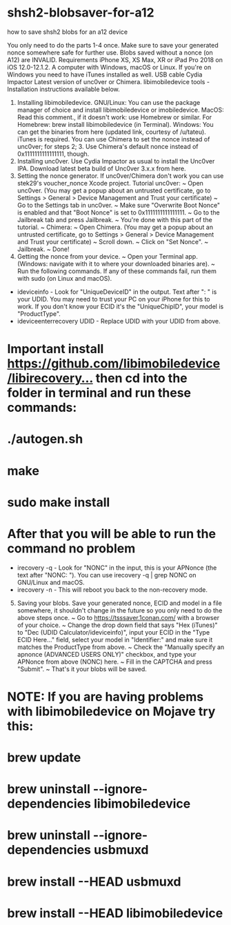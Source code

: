 # shsh2-blobsaver-for-a12
how to save shsh2 blobs for an a12 device

You only need to do the parts 1-4 once. Make sure to save your generated nonce somewhere safe for further use.
Blobs saved without a nonce (on A12) are INVALID.
Requirements
iPhone XS, XS Max, XR or iPad Pro 2018 on iOS 12.0-12.1.2.
A computer with Windows, macOS or Linux. If you're on Windows you need to have iTunes installed as well.
USB cable
Cydia Impactor
Latest version of unc0ver or Chimera.
libimobiledevice tools - Installation instructions available below.
1. Installing libimobiledevice.
GNU/Linux: You can use the package manager of choice and install libimobiledevice or imobiledevice.
MacOS: Read this comment., if it doesn't work: use Homebrew or similar. For Homebrew: brew install libimobiledevice (in Terminal).
Windows: You can get the binaries from here (updated link, courtesy of /u/tateu). iTunes is required.
You can use Chimera to set the nonce instead of unc0ver; for steps 2; 3.
Use Chimera's default nonce instead of 0x1111111111111111, though.
2. Installing unc0ver.
Use Cydia Impactor as usual to install the Unc0ver IPA. Download latest beta build of Unc0ver 3.x.x from here.
3. Setting the nonce generator.
If unc0ver/Chimera don't work you can use stek29's voucher_nonce Xcode project. Tutorial
unc0ver:
~ Open unc0ver. (You may get a popup about an untrusted certificate, go to Settings > General > Device Management and Trust your certificate)
~ Go to the Settings tab in unc0ver.
~  Make sure "Overwrite Boot Nonce" is enabled and that "Boot Nonce" is set to 0x1111111111111111.
~  Go to the Jailbreak tab and press Jailbreak.
~ You're done with this part of the tutorial.
~ Chimera:
~ Open Chimera. (You may get a popup about an untrusted certificate, go to Settings > General > Device Management and Trust your certificate)
~  Scroll down.
~ Click on "Set Nonce".
~ Jailbreak.
~ Done!
4. Getting the nonce from your device.
~ Open your Terminal app. (Windows: navigate with it to where your downloaded binaries are).
~ Run the following commands. If any of these commands fail, run them with sudo (on Linux and macOS).
* ideviceinfo - Look for "UniqueDeviceID" in the output. Text after ": " is your UDID. You may need to trust your PC on your iPhone for this to work. If you don't know your ECID it's the "UniqueChipID", your model is "ProductType".
* ideviceenterrecovery UDID - Replace UDID with your UDID from above.

# Important install https://github.com/libimobiledevice/libirecovery… then cd into the folder in terminal and run these commands:
# ./autogen.sh
# make
# sudo make install
# After that you will be able to run the command no problem

* irecovery -q - Look for "NONC" in the input, this is your APNonce (the text after "NONC: "). You can use irecovery -q | grep NONC on GNU/Linux and macOS.
* irecovery -n - This will reboot you back to the non-recovery mode.
5. Saving your blobs.
Save your generated nonce, ECID and model in a file somewhere, it shouldn't change in the future so you only need to do the above steps once.
~ Go to https://tsssaver.1conan.com/ with a browser of your choice.
~ Change the drop down field that says "Hex (iTunes)" to "Dec (UDID Calculator/ideviceinfo)", input your ECID in the "Type ECID Here..." field, select your model in "Identifier:" and make sure it matches the ProductType from above.
~ Check the "Manually specify an apnonce (ADVANCED USERS ONLY)" checkbox, and type your APNonce from above (NONC) here.
~ Fill in the CAPTCHA and press "Submit".
~ That's it your blobs will be saved.

# NOTE: If you are having problems with libimobiledevice on Mojave try this:
# brew update
# brew uninstall --ignore-dependencies libimobiledevice
# brew uninstall --ignore-dependencies usbmuxd
# brew install --HEAD usbmuxd
# brew install --HEAD libimobiledevice
